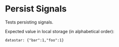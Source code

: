 # Persist Signals

Tests persisting signals.

<div data-signals="{foo: 0, bar: 0, baz: 0}" data-persist="foo bar" data-on-load="$foo = 1; $bar = 1; $baz = 1">
  Expected value in local storage (in alphabetical order): 
  <pre><code>datastar: {"bar":1,"foo":1}</code></pre>
</div>